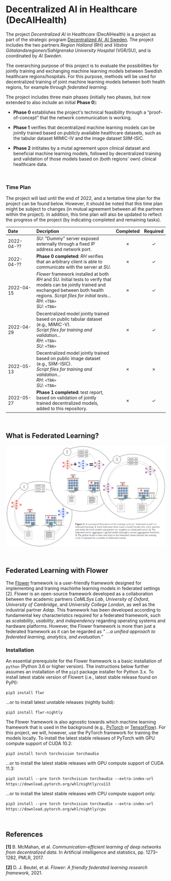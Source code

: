 # Decentralized AI in Healthcare (DecAIHealth)

The project _Decentralized AI in Healthcare_ (DecAIHealth) is a project as part of the strategic program [Decentralized AI, AI Sweden](https://www.ai.se/en/projects-9/decentralized-ai). The project includes the two partners _Region Halland_ (RH) and _Västra Götalandsregionen/Sahlgrenska University Hospital_ (VGR/SU), and is coordinated by _AI Sweden_.

The overarching purpose of this project is to evaluate the possibilities for jointly training and exchanging machine learning models between Swedish healthcare regions/hospitals. For this purpose, methods will be used for decentralized training of joint machine learning models between both health regions, for example through _federated learning_.

The project includes three main phases (initially two phases, but now extended to also include an initial **Phase 0**):

* **Phase 0** establishes the project's technical feasibility through a “proof-of-concept” that the network communication is working.

* **Phase 1** verifies that decentralized machine learning models can be jointly trained based on publicly available healthcare datasets, such as the tabular dataset MIMIC-IV and the image dataset SIIM-ISIC. 

* **Phase 2** inititates by a mutal agreement upon clinical dataset and beneficial machine learning models, followed by decentralized training and validation of those models based on (both regions' own) clinical healthcare data.

<br />

### Time Plan
The project will last until the end of 2022, and a tentative time plan for the project can be found below. However, it should be noted that this time plan might be subject to changes (in mutual agreement between all the partners within the project). In addition, this time plan will also be updated to reflect the progress of the project (by indicating completed and remaining tasks).

| Date&nbsp;&nbsp;&nbsp;&nbsp;&nbsp;&nbsp;&nbsp;&nbsp;&nbsp;&nbsp;&nbsp;  | Decription    | Completed  | Required   | 
| :----------- | :------------- | :--------: | :--------: |
| 2022-04-??   | _SU_: "Dummy" server exposed externally through a fixed IP address and network port.  | &cross; | &check; |
| 2022-04-??   | **Phase 0 completed:** _RH_ verifies that an arbitrary client is able to communicate with the server at _SU_.  | &cross; | &check; |
| 2022-04-15   | _Flower_ framework installed at both _RH_ and _SU_. Initial tests to verify that models can be jointly trained and exchanged between both health regions. _Script files for initial tests\.\.\._ <br /> _RH_: `<TBA>` <br /> _SU_: `<TBA>` | &cross; | &check; |
| 2022-04-29   | Decentralized model jointly trained based on public tabular dataset (e.g., MIMIC-V). <br /> _Script files for training and validation\.\.\._ <br /> _RH_: `<TBA>` <br /> _SU_: `<TBA>` | &cross; | &check; |
| 2022-05-13   | Decentralized model jointly trained based on public image dataset (e.g., SIIM-ISIC). <br /> _Script files for training and validation\.\.\._ <br /> _RH_: `<TBA>` <br /> _SU_: `<TBA>` | &cross; | &cross; |
| 2022-05-27   | **Phase 1 completed:** test report, based on validation of jointly trained decentralized models, added to this repository.  | &cross; | &check; |

<br />

## What is Federated Learning?

![A conceptual illustration of the training cycle in federated learning](./conceptual.png)

<br />

## Federated Learning with Flower

The [Flower](https://flower.dev/) framework is a user-friendly framework designed for implementing and traning machinhe learning models in federated settings [2]. Flower is an open-source framework developed as a collaboration between the academic partners _CaMLSys Lab_, _University of Oxford_, _University of Cambridge_, and _University College London_, as well as the industrial partner _Adap_. This framework has been developed according to fundamental key characteristics required for a federated framework, such as _scalability_, _usability_, and _independency_ regarding operating systems and hardware platforms. However, the Flower framework is more than just a federated framework as it can be regarded as _" ...a unified approach to federated learning, analytics, and evaluation."_

### Installation 

An essential prerequisite for the Flower framework is a basic installation of `python` (Python 3.6 or higher version). The instructions below further assumes an installation of the `pip3` package installer for Python 3.x. To install latest stable version of Flowert (i.e., latest stable release found on PyPI):

 ```pip3 install flwr ```

  ...or to install latest unstable releases (nightly build):

 ```pip3 install flwr-nightly ```
 
 The Flower framework is also agnostic towards which machine learning framework that is used in the background (e.g., [PyTorch](https://pytorch.org/) or [TensorFlow](https://www.tensorflow.org/)). For this project, we will, however, use the PyTorch framework for training the models locally. To install the latest stable releases of PyTorch with GPU compute support of CUDA 10.2:
 
 ```pip3 install torch torchvision torchaudio```

  ...or to install the latest stable releases with GPU compute support of CUDA 11.3:
    
```pip3 install --pre torch torchvision torchaudio --extra-index-url https://download.pytorch.org/whl/nightly/cu113```

  ...or to install the latest stable releases with CPU compute support only:
  
```pip3 install --pre torch torchvision torchaudio --extra-index-url https://download.pytorch.org/whl/nightly/cpu```

<br />  

## References

**[1]** B. McMahan, et al. _Communication-efficient learning of deep networks from decentralized data._ In Artificial intelligence and statistics, pp. 1273–1282, PMLR, 2017.

**[2]** D. J. Beutel, et al. _Flower: A friendly federated learning research framework,_ 2021.
